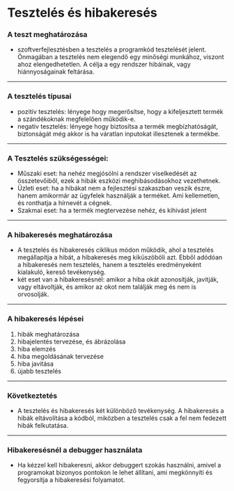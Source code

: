 # Tesztelés és hibakeresés
### A teszt meghatározása
- szoftverfejlesztésben a tesztelés a programkód tesztelését jelent. Önmagában a tesztelés nem elegendő egy minőségi munkához, viszont ahoz elengedhetetlen. A célja a egy rendszer hibáinak, vagy hiánnyoságainak feltárása.
---
### A tesztelés típusai
- pozitív tesztelés: lényege hogy megerősítse, hogy a kifeljesztett termék a szándékoknak megfelelően működik-e.
- negativ tesztelés: lényege hogy biztosítsa a termék megbízhatóságát, biztonságát még akkor is ha váratlan inputokat illesztenek a termékbe.
---
### A Tesztelés szükségességei:
- Műszaki eset: ha nehéz megjósólni a rendszer viselkedését az összetevőiből, ezek a hibák eszközi meghibásodásokhoz vezethetnek.
- Üzleti eset: ha a hibákat nem a fejlesztési szakaszban veszik észre, hanem amikormár az ügyfelek használják a terméket. Ami kellemetlen, és ronthatja a hírnevét a cégnek. 
- Szakmai eset: ha a termék megtervezése nehéz, és kihivást jelent
---
### A hibakeresés meghatározása
- A tesztelés és hibakeresés ciklikus módon működik, ahol a tesztelés megállapítja a hibát, a hibakeresés meg kiküszöböli azt. Ebből adódóan a hibakeresés nem tesztelés, hanem a tesztelés eredményeként kialakuló, kereső tevékenység. 
- két eset van a hibakeresésnél: amikor a hiba okát azonosítják, javitják, vagy eltávoltják, és amikor az okot nem találják meg és nem is orvosolják.
---
### A hibakeresés lépései
1. hibák meghatározása
2. hibajelentés tervezése, és ábrázolása
3. hiba elemzés
4. hiba megoldásának tervezése
5. hiba javitása 
6. újabb tesztelés
---
### Következtetés
- A tesztelés és hibakeresés két különböző tevékenység. A hibakeresés a hibák eltávolítása a kódból, miközben a tesztelés csak a fel nem fedezett hibák felkutatása.
---
### Hibakeresésnél a debugger használata
- Ha kézzel kell hibakeresni, akkor debuggert szokás használni, amivel a programokat bizonyos pontokon le lehet állítani, ami megkönnyíti és fegyorsítja a hibakeresési folyamatot.